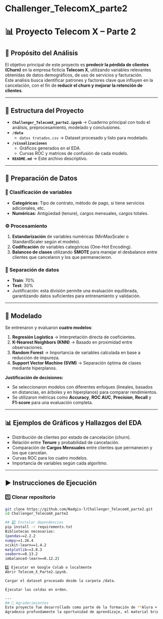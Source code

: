 # Challenger_TelecomX_parte2
# 📊 Proyecto Telecom X – Parte 2

## 🎯 Propósito del Análisis
El objetivo principal de este proyecto es **predecir la pérdida de clientes (Churn)** en la empresa ficticia **Telecom X**, utilizando variables relevantes obtenidas de datos demográficos, de uso de servicios y facturación.  
Este análisis busca identificar patrones y factores clave que influyen en la cancelación, con el fin de **reducir el churn y mejorar la retención de clientes**.

---

## 📁 Estructura del Proyecto

- **`Challenger_TelecomX_parte2.ipynb`** → Cuaderno principal con todo el análisis, preprocesamiento, modelado y conclusiones.
- **`/data`**
  - `datos tratados.csv` → Dataset procesado y listo para modelado.
- **`/visualizaciones`**
  - Gráficos generados en el EDA.
  - Curvas ROC y matrices de confusión de cada modelo.
- **`README.md`** → Este archivo descriptivo.

---

## 🧹 Preparación de Datos

### 📌 Clasificación de variables
- **Categóricas**: Tipo de contrato, método de pago, si tiene servicios adicionales, etc.
- **Numéricas**: Antigüedad (tenure), cargos mensuales, cargos totales.

### ⚙️ Procesamiento
1. **Estandarización** de variables numéricas (MinMaxScaler o StandardScaler según el modelo).
2. **Codificación** de variables categóricas (One-Hot Encoding).
3. **Balanceo de clases** utilizando **SMOTE** para manejar el desbalance entre clientes que cancelaron y los que permanecieron.

### 🔀 Separación de datos
- **Train**: 70%
- **Test**: 30%
- Justificación: esta división permite una evaluación equilibrada, garantizando datos suficientes para entrenamiento y validación.

---

## 🤖 Modelado

Se entrenaron y evaluaron **cuatro modelos**:

1. **Regresión Logística** → Interpretación directa de coeficientes.
2. **K-Nearest Neighbors (KNN)** → Basado en proximidad entre observaciones.
3. **Random Forest** → Importancia de variables calculada en base a reducción de impureza.
4. **Support Vector Machine (SVM)** → Separación óptima de clases mediante hiperplanos.

**Justificación de decisiones:**
- Se seleccionaron modelos con diferentes enfoques (lineales, basados en distancias, en árboles y en hiperplanos) para comparar rendimientos.
- Se utilizaron métricas como **Accuracy**, **ROC AUC**, **Precision**, **Recall** y **F1-score** para una evaluación completa.

---

## 📊 Ejemplos de Gráficos y Hallazgos del EDA

- Distribución de clientes por estado de cancelación (churn).
- Relación entre **Tenure** y probabilidad de cancelación.
- Comparación de **Cargos Mensuales** entre clientes que permanecen y los que cancelan.
- Curvas ROC para los cuatro modelos.
- Importancia de variables según cada algoritmo.

---

## ▶️ Instrucciones de Ejecución

### 1️⃣ Clonar repositorio
```bash
git clone https://github.com/Nadgis-7/Challenger_TelecomX_parte2.git
cd Challenger_TelecomX_parte2

## 2️⃣ Instalar dependencias
pip install -r requirements.txt
Bibliotecas necesarias:
(pandas==2.2.2
numpy==1.26.4
scikit-learn==1.4.2
matplotlib==3.8.3
seaborn==0.13.2
imbalanced-learn==0.12.2)

3️⃣ Ejecutar en Google Colab o localmente
Abrir Telecom_X_Parte2.ipynb.

Cargar el dataset procesado desde la carpeta /data.

Ejecutar las celdas en orden.

---
## 🙏 Agradecimientos
Este proyecto fue desarrollado como parte de la formación de **Alura + Oracle Next Education**.  
Agradezco profundamente la oportunidad de aprendizaje, el material brindado y el acompañamiento durante el proceso de desarrollo.





